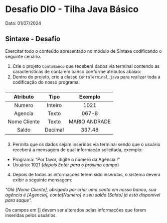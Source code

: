 
# Desafio DIO - Tilha Java Básico

Data: 01/07/2024

## Sintaxe - Desafio
Exercitar todo o conteúdo apresentado no módulo de Sintaxe codificando o seguinte cenário.


1. Crie o projeto `ContaBanco` que receberá dados via terminal contendo as características de conta em banco conforme atributos abaixo:
2. Dentro do projeto, crie a classe `ContaTerminal.java` para realizar toda a codificação do nosso programa.

### 


| Atributo      | Tipo           |  Exemplo |
| :---:         |     :---:      |          :---: |
| Numero        | Inteiro        | 1021    |
| Agencia       | Texto          | 067-8     |
| Nome Cliente  | Texto          | MARIO ANDRADE    |
| Saldo         | Decimal        | 337.48     |


### 

3. Permita que os dados sejam inseridos via terminal sendo que o usuário receberá a mensagem de qual informação solicitada, exemplo:

- Programa: "Por favor, digite o número da Agência !"
- Usuário: 1021 (_depois Enter para o próximo campo_)

4. Depois de todas as informações terem sido inseridas, o sistema deverá exibir a seguinte mensagem: 

_"Olá [Nome Cliente], obrigado por criar uma conta em nosso banco, sua agência é [Agencia], conta[Numero] e seu saldo [Saldo] já está disponível para saque"._

Os campos em [] devem ser alterados pelas informações que forem inseridas pelos usuários.
